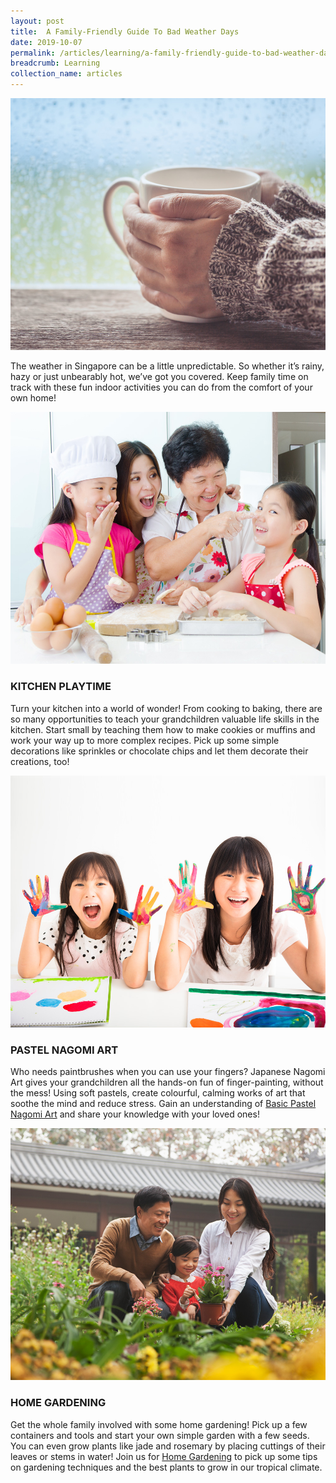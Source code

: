 ```yaml
---
layout: post
title:  A Family-Friendly Guide To Bad Weather Days
date: 2019-10-07
permalink: /articles/learning/a-family-friendly-guide-to-bad-weather-days
breadcrumb: Learning
collection_name: articles
---
```

![A Family-Friendly Guide To Bad Weather Days](/images/content-articles/learning/a-family-friendly-guide-to-bad-weather-days-img1.jpg)

The weather in Singapore can be a little unpredictable. So whether it’s rainy, hazy or just unbearably hot, we’ve got you covered. Keep family time on track with these fun indoor activities you can do from the comfort of your own home!

![A Family-Friendly Guide To Bad Weather Days](/images/content-articles/learning/a-family-friendly-guide-to-bad-weather-days-img2.jpg)

### KITCHEN PLAYTIME
Turn your kitchen into a world of wonder! From cooking to baking, there are so many opportunities to teach your grandchildren valuable life skills in the kitchen. Start small by teaching them how to make cookies or muffins and work your way up to more complex recipes. Pick up some simple decorations like sprinkles or chocolate chips and let them decorate their creations, too!

![A Family-Friendly Guide To Bad Weather Days](/images/content-articles/learning/a-family-friendly-guide-to-bad-weather-days-img3.jpg)

### PASTEL NAGOMI ART
Who needs paintbrushes when you can use your fingers? Japanese Nagomi Art gives your grandchildren all the hands-on fun of finger-painting, without the mess! Using soft pastels, create colourful, calming works of art that soothe the mind and reduce stress. Gain an understanding of [Basic Pastel Nagomi Art](../../course-directory/lifestyle-and-leisure/#basic-pastel-nagomi-art) and share your knowledge with your loved ones!

![A Family-Friendly Guide To Bad Weather Days](/images/content-articles/learning/a-family-friendly-guide-to-bad-weather-days-img4.jpg)

### HOME GARDENING
Get the whole family involved with some home gardening! Pick up a few containers and tools and start your own simple garden with a few seeds. You can even grow plants like jade and rosemary by placing cuttings of their leaves or stems in water! Join us for [Home Gardening](../../course-directory/lifestyle-and-leisure/#home-gardening) to pick up some tips on gardening techniques and the best plants to grow in our tropical climate.